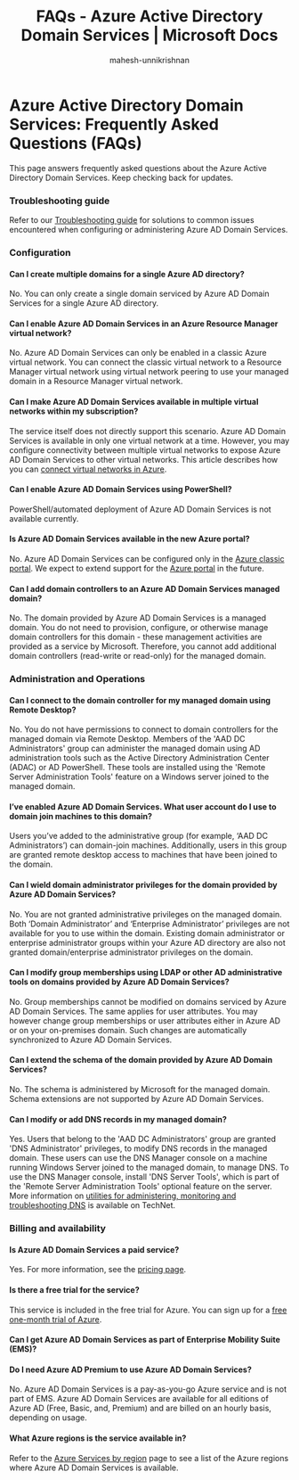 ﻿---
title: FAQs - Azure Active Directory Domain Services | Microsoft Docs
description: Frequently asked questions about Azure Active Directory Domain Services
services: active-directory-ds
documentationcenter: ''
author: mahesh-unnikrishnan
manager: stevenpo
editor: curtand

ms.assetid: 48731820-9e8c-4ec2-95e8-83dba1e58775
ms.service: active-directory-ds
ms.workload: identity
ms.tgt_pltfrm: na
ms.devlang: na
ms.topic: article
ms.date: 10/19/2016
ms.author: maheshu

---
# Azure Active Directory Domain Services: Frequently Asked Questions (FAQs)
This page answers frequently asked questions about the Azure Active Directory Domain Services. Keep checking back for updates.

### Troubleshooting guide
Refer to our [Troubleshooting guide](active-directory-ds-troubleshooting.md) for solutions to common issues encountered when configuring or administering Azure AD Domain Services.

### Configuration
#### Can I create multiple domains for a single Azure AD directory?
No. You can only create a single domain serviced by Azure AD Domain Services for a single Azure AD directory.  

#### Can I enable Azure AD Domain Services in an Azure Resource Manager virtual network?
No. Azure AD Domain Services can only be enabled in a classic Azure virtual network. You can connect the classic virtual network to a Resource Manager virtual network using virtual network peering to use your managed domain in a Resource Manager virtual network.

#### Can I make Azure AD Domain Services available in multiple virtual networks within my subscription?
The service itself does not directly support this scenario. Azure AD Domain Services is available in only one virtual network at a time. However, you may configure connectivity between multiple virtual networks to expose Azure AD Domain Services to other virtual networks. This article describes how you can [connect virtual networks in Azure](../vpn-gateway/virtual-networks-configure-vnet-to-vnet-connection.md).

#### Can I enable Azure AD Domain Services using PowerShell?
PowerShell/automated deployment of Azure AD Domain Services is not available currently.

#### Is Azure AD Domain Services available in the new Azure portal?
No. Azure AD Domain Services can be configured only in the [Azure classic portal](https://manage.windowsazure.com). We expect to extend support for the [Azure portal](https://portal.azure.com) in the future.

#### Can I add domain controllers to an Azure AD Domain Services managed domain?
No. The domain provided by Azure AD Domain Services is a managed domain. You do not need to provision, configure, or otherwise manage domain controllers for this domain - these management activities are provided as a service by Microsoft. Therefore, you cannot add additional domain controllers (read-write or read-only) for the managed domain.

### Administration and Operations
#### Can I connect to the domain controller for my managed domain using Remote Desktop?
No. You do not have permissions to connect to domain controllers for the managed domain via Remote Desktop. Members of the 'AAD DC Administrators' group can administer the managed domain using AD administration tools such as the Active Directory Administration Center (ADAC) or AD PowerShell. These tools are installed using the 'Remote Server Administration Tools' feature on a Windows server joined to the managed domain.

#### I’ve enabled Azure AD Domain Services. What user account do I use to domain join machines to this domain?
Users you’ve added to the administrative group (for example, ‘AAD DC Administrators’) can domain-join machines. Additionally, users in this group are granted remote desktop access to machines that have been joined to the domain.

#### Can I wield domain administrator privileges for the domain provided by Azure AD Domain Services?
No. You are not granted administrative privileges on the managed domain. Both ‘Domain Administrator’ and ‘Enterprise Administrator’ privileges are not available for you to use within the domain. Existing domain administrator or enterprise administrator groups within your Azure AD directory are also not granted domain/enterprise administrator privileges on the domain.

#### Can I modify group memberships using LDAP or other AD administrative tools on domains provided by Azure AD Domain Services?
No. Group memberships cannot be modified on domains serviced by Azure AD Domain Services. The same applies for user attributes. You may however change group memberships or user attributes either in Azure AD or on your on-premises domain. Such changes are automatically synchronized to Azure AD Domain Services.

#### Can I extend the schema of the domain provided by Azure AD Domain Services?
No. The schema is administered by Microsoft for the managed domain. Schema extensions are not supported by Azure AD Domain Services.

#### Can I modify or add DNS records in my managed domain?
Yes. Users that belong to the 'AAD DC Administrators' group are granted 'DNS Administrator' privileges, to modify DNS records in the managed domain. These users can use the DNS Manager console on a machine running Windows Server joined to the managed domain, to manage DNS. To use the DNS Manager console, install 'DNS Server Tools', which is part of the 'Remote Server Administration Tools' optional feature on the server. More information on [utilities for administering, monitoring and troubleshooting DNS](https://technet.microsoft.com/library/cc753579.aspx) is available on TechNet.

### Billing and availability
#### Is Azure AD Domain Services a paid service?
Yes. For more information, see the [pricing page](https://azure.microsoft.com/pricing/details/active-directory-ds/).

#### Is there a free trial for the service?
This service is included in the free trial for Azure. You can sign up for a [free one-month trial of Azure](https://azure.microsoft.com/pricing/free-trial/).

#### Can I get Azure AD Domain Services as part of Enterprise Mobility Suite (EMS)?
#### Do I need Azure AD Premium to use Azure AD Domain Services?
No. Azure AD Domain Services is a pay-as-you-go Azure service and is not part of EMS. Azure AD Domain Services are available for all editions of Azure AD (Free, Basic, and, Premium) and are billed on an hourly basis, depending on usage.

#### What Azure regions is the service available in?
Refer to the [Azure Services by region](https://azure.microsoft.com/regions/#services/) page to see a list of the Azure regions where Azure AD Domain Services is available.

